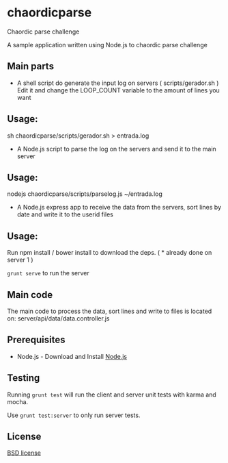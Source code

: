 # chaordicparse

Chaordic parse challenge

A sample application written using Node.js to chaordic parse challenge

Main parts
-------------------
* A shell script do generate the input log on servers ( scripts/gerador.sh )
Edit it and change the LOOP_COUNT variable to the amount of lines you want

## Usage:
sh chaordicparse/scripts/gerador.sh > entrada.log

* A Node.js script to parse the log on the servers and send it to the main server

## Usage:
nodejs chaordicparse/scripts/parselog.js ~/entrada.log

* A Node.js express app to receive the data from the servers, sort lines by date and write it to the userid files

## Usage:

Run npm install / bower install to download the deps. ( * already done on server 1 )

`grunt serve` to run the server

Main code
-------------------
The main code to process the data, sort lines and write to files is located on:
server/api/data/data.controller.js


## Prerequisites

* Node.js - Download and Install [Node.js](https://nodejs.org)

## Testing

Running `grunt test` will run the client and server unit tests with karma and mocha.

Use `grunt test:server` to only run server tests.

## License

[BSD license](http://opensource.org/licenses/bsd-license.php)